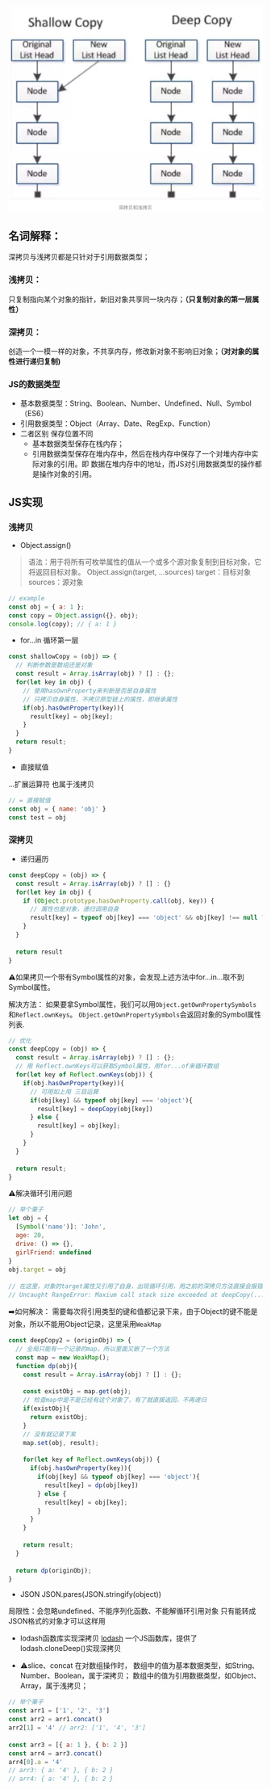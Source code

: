 ![深拷贝与浅拷贝](https://github.com/SweetyPeng/Pilgrim/blob/master/assets/copy.png?raw=true)
## 名词解释：
深拷贝与浅拷贝都是只针对于引用数据类型；
### 浅拷贝：
只复制指向某个对象的指针，新旧对象共享同一块内存；**（只复制对象的第一层属性）**
### 深拷贝：
创造一个一模一样的对象，不共享内存，修改新对象不影响旧对象；**（对对象的属性进行递归复制)**
### JS的数据类型
- 基本数据类型：String、Boolean、Number、Undefined、Null、Symbol（ES6）
- 引用数据类型：Object（Array、Date、RegExp、Function）
- 二者区别  保存位置不同
    - 基本数据类型保存在栈内存；
    - 引用数据类型保存在堆内存中，然后在栈内存中保存了一个对堆内存中实际对象的引用。即 数据在堆内存中的地址，而JS对引用数据类型的操作都是操作对象的引用。

## JS实现
### 浅拷贝
- Object.assign()
> 语法：用于将所有可枚举属性的值从一个或多个源对象复制到目标对象，它将返回目标对象。
Object.assign(target, ...sources)
target：目标对象
sources：源对象

```js
// example
const obj = { a: 1 };
const copy = Object.assign({}, obj);
console.log(copy); // { a: 1 }
```
- for...in 循环第一层
```js
const shallowCopy = (obj) => {
  // 判断参数是数组还是对象
  const result = Array.isArray(obj) ? [] : {};
  for(let key in obj) {
    // 使用hasOwnProperty来判断是否是自身属性
    // 只拷贝自身属性，不拷贝原型链上的属性，即继承属性
    if(obj.hasOwnProperty(key)){
      result[key] = obj[key];
    }
  }
  return result;
}
```
- 直接赋值

...扩展运算符  也属于浅拷贝
```js
// = 直接赋值
const obj = { name: 'obj' }
const test = obj
```
### 深拷贝
- 递归遍历
```js
const deepCopy = (obj) => {
  const result = Array.isArray(obj) ? [] : {}
  for(let key in obj) {
    if (Object.prototype.hasOwnProperty.call(obj, key)) {
      // 属性也是对象，递归调用自身
      result[key] = typeof obj[key] === 'object' && obj[key] !== null ? deepCopy(obj[key]) : obj[key]
    }
  }

  return result
}
```
⚠️如果拷贝一个带有Symbol属性的对象，会发现上述方法中for...in...取不到Symbol属性。

解决方法：
如果要拿Symbol属性，我们可以用`Object.getOwnPropertySymbols`和`Reflect.ownKeys`。
`Object.getOwnPropertySymbols`会返回对象的Symbol属性列表.
```js
// 优化
const deepCopy = (obj) => {
  const result = Array.isArray(obj) ? [] : {};
  // 用 Reflect.ownKeys可以获取Symbol属性，用for...of来循环数组
  for(let key of Reflect.ownKeys(obj)) {
    if(obj.hasOwnProperty(key)){
      // 可用如上用 三目运算
      if(obj[key] && typeof obj[key] === 'object'){
        result[key] = deepCopy(obj[key])
      } else {
        result[key] = obj[key];
      }
    }
  }
  
  return result;
}
```
⚠️解决循环引用问题
```js
// 举个栗子
let obj = {
  [Symbol('name')]: 'John',
  age: 20,
  drive: () => {},
  girlFriend: undefined
}
obj.target = obj

// 在这里，对象的target属性又引用了自身，出现循环引用，用之前的深拷贝方法直接会报错
// Uncaught RangeError: Maxium call stack size exceeded at deepCopy(...)
```
➡️如何解决：
需要每次将引用类型的键和值都记录下来，由于Object的键不能是对象，所以不能用Object记录，这里采用`WeakMap`
```js
const deepCopy2 = (originObj) => {
  // 全局只能有一个记录的map，所以里面又嵌了一个方法
  const map = new WeakMap();
  function dp(obj){
    const result = Array.isArray(obj) ? [] : {};
    
    const existObj = map.get(obj);
    // 检查map中是不是已经有这个对象了，有了就直接返回，不再递归
    if(existObj){
      return existObj;
    }
    // 没有就记录下来
    map.set(obj, result);

    for(let key of Reflect.ownKeys(obj)) {
      if(obj.hasOwnProperty(key)){
        if(obj[key] && typeof obj[key] === 'object'){
          result[key] = dp(obj[key])
        } else {
          result[key] = obj[key];
        }
      }
    }
    
    return result;
  }

  return dp(originObj);
}
```
- JSON
JSON.pares(JSON.stringify(object))

局限性：会忽略undefined、不能序列化函数、不能解循环引用对象
只有能转成JSON格式的对象才可以这样用

- lodash函数库实现深拷贝
[lodash](https://github.com/lodash/lodash)
一个JS函数库，提供了 lodash.cloneDeep()实现深拷贝

- ⚠️slice、concat 在对数组操作时，
数组中的值为基本数据类型，如String、Number、Boolean，属于深拷贝；
数组中的值为引用数据类型，如Object、Array，属于浅拷贝；
```js
// 举个栗子
const arr1 = ['1', '2', '3']
const arr2 = arr1.concat()
arr2[1] = '4' // arr2: ['1', '4', '3']

const arr3 = [{ a: 1 }, { b: 2 }]
const arr4 = arr3.concat()
arr4[0].a = '4' 
// arr3: { a: '4' }, { b: 2 }
// arr4: { a: '4' }, { b: 2 }
```
